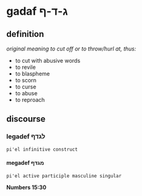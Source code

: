 # gadaf ג-ד-ף

## definition

*original meaning to cut off or to throw/hurl at, thus:*

- to cut with abusive words
- to revile
- to blaspheme
- to scorn
- to curse
- to abuse
- to reproach

## discourse

### legadef לגדף

	pi'el infinitive construct

#### megadef מגדף

	pi'el active participle masculine singular

**Numbers 15:30**